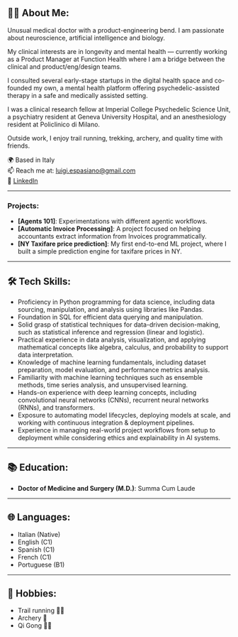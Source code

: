 ## 👨‍⚕️ About Me:

Unusual medical doctor with a product-engineering bend. I am passionate about neuroscience, artificial intelligence and biology. 

My clinical interests are in longevity and mental health — currently working as a Product Manager at Function Health where I am a bridge between the clinical and product/eng/design teams. 

I consulted several early-stage startups in the digital health space and co-founded my own, a mental health platform offering psychedelic-assisted therapy in a safe and medically assisted setting. 

I was a clinical research fellow at Imperial College Psychedelic Science Unit, a psychiatry resident at Geneva University Hospital, and an anesthesiology resident at Policlinico di Milano. 

Outside work, I enjoy trail running, trekking, archery, and quality time with friends.

🌍 Based in Italy  
📫 Reach me at: [luigi.espasiano@gmail.com](mailto:luigi.espasiano@gmail.com)  
💼 [LinkedIn](https://www.linkedin.com/in/luigiespasiano) 

---
### Projects:
- **[Agents 101]**: Experimentations with different agentic workflows.
- **[Automatic Invoice Processing]**: A project focused on helping accountants extract information from Invoices programmatically. 
- **[NY Taxifare price prediction]**: My first end-to-end ML project, where I built a simple prediction engine for taxifare prices in NY.

---

## 🛠️ Tech Skills:

- Proficiency in Python programming for data science, including data sourcing, manipulation, and analysis using libraries like Pandas.
- Foundation in SQL for efficient data querying and manipulation.
- Solid grasp of statistical techniques for data-driven decision-making, such as statistical inference and regression (linear and logistic).
- Practical experience in data analysis, visualization, and applying mathematical concepts like algebra, calculus, and probability to support data interpretation.
- Knowledge of machine learning fundamentals, including dataset preparation, model evaluation, and performance metrics analysis.
- Familiarity with machine learning techniques such as ensemble methods, time series analysis, and unsupervised learning.
- Hands-on experience with deep learning concepts, including convolutional neural networks (CNNs), recurrent neural networks (RNNs), and transformers.
- Exposure to automating model lifecycles, deploying models at scale, and working with continuous integration & deployment pipelines.
- Experience in managing real-world project workflows from setup to deployment while considering ethics and explainability in AI systems.

---

## 📚 Education:

- **Doctor of Medicine and Surgery (M.D.)**: Summa Cum Laude  

---

## 🌐 Languages:

- Italian (Native)
- English (C1)
- Spanish (C1)
- French (C1)
- Portuguese (B1)

---

## 🎯 Hobbies:

- Trail running 🏃‍♂️
- Archery 🎯
- Qi Gong 🧘‍♂️
